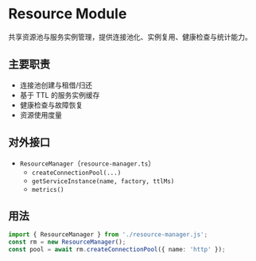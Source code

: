 # Resource Module

共享资源池与服务实例管理，提供连接池化、实例复用、健康检查与统计能力。

## 主要职责
- 连接池创建与租借/归还
- 基于 TTL 的服务实例缓存
- 健康检查与故障恢复
- 资源使用度量

## 对外接口
- `ResourceManager`（`resource-manager.ts`）
  - `createConnectionPool(...)`
  - `getServiceInstance(name, factory, ttlMs)`
  - `metrics()`

## 用法
```ts
import { ResourceManager } from './resource-manager.js';
const rm = new ResourceManager();
const pool = await rm.createConnectionPool({ name: 'http' });
```

